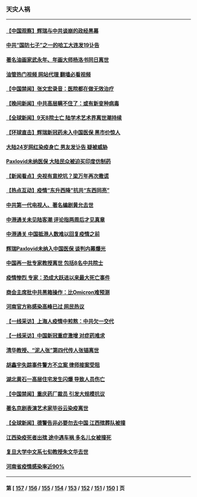 ### 天灾人祸
---
#### [【中国观察】辉瑞与中共谈崩的政经黑幕](../../pages/ncid280/n13903624.md?01102045) 
#### [中共“国防七子”之一的哈工大连发19讣告](../../pages/ncid280/n13903696.md?01102045) 
#### [著名油画家武永年、年画大师杨洛书同日离世](../../pages/ncid280/n13903652.md?01102045) 
#### [油管热门视频 网站代理 翻墙必看视频](http://138.2.39.72:81/youtube.html?epic-marker?01102045)
#### [【中国禁闻】张文宏录音：医院都在做无效治疗](../../pages/ncid280/n13903370.md?01102045) 
#### [【晚间新闻】中共高层瞒不住了：或有新变种病毒](../../pages/ncid280/n13903723.md?01102045) 
#### [【全球新闻】9天8院士亡 陆学术艺术界离世潮持续](../../pages/ncid280/n13903724.md?01102045) 
#### [【环球直击】辉瑞新冠药未入中国医保 黑市价惊人](../../pages/ncid280/n13903364.md?01102045) 
#### [大陆24岁网红染疫身亡 男友发讣告 疑被威胁](../../pages/ncid280/n13903532.md?01102045) 
#### [Paxlovid未纳医保 大陆民众被迫买印度仿制药](../../pages/ncid280/n13903629.md?01102045) 
#### [【新闻看点】央视有意挖坑？梁万年再次撒谎](../../pages/ncid280/n13903400.md?01102045) 
#### [【热点互动】疫情“东升西降”抗共“东西同亮”](../../pages/ncid280/n13903430.md?01102045) 
#### [中共第一代电视人、著名编剧黄允去世](../../pages/ncid280/n13903462.md?01102045) 
#### [中港通关未见陆客潮 评论指两周后才见真章](../../pages/ncid280/n13903502.md?01102045) 
#### [中港通关 中国抵港人数难以回复疫情之前](../../pages/ncid280/n13903410.md?01102045) 
#### [辉瑞Paxlovid未纳入中国医保 谈判内幕爆光](../../pages/ncid280/n13900221.md?01102045) 
#### [中国再一批专家教授离世 包括8名中共院士](../../pages/ncid280/n13903436.md?01102045) 
#### [疫情惨烈 专家：恐成大跃进以来最大死亡事件](../../pages/ncid280/n13903372.md?01102045) 
#### [商会主席批中共黑箱操作：比Omicron难预测](../../pages/ncid280/n13903321.md?01102045) 
#### [河南官方称感染高峰已过 网民热议](../../pages/ncid280/n13903309.md?01102045) 
#### [【一线采访】上海人疫情中煎熬：中共欠一交代](../../pages/ncid280/n13903042.md?01102045) 
#### [【一线采访】中国新冠重症激增 对症药难求](../../pages/ncid280/n13903039.md?01102045) 
#### [清华教授、“泥人张”第四代传人张锠离世](../../pages/ncid280/n13903080.md?01102045) 
#### [胡鑫宇失踪事件警方不立案 律师接案受阻](../../pages/ncid280/n13902696.md?01102045) 
#### [湖北黄石一高层住宅发生闪爆 导致人员伤亡](../../pages/ncid280/n13903021.md?01102045) 
#### [【中国禁闻】重庆药厂裁员 引发大规模抗议](../../pages/ncid280/n13903017.md?01102045) 
#### [著名京剧表演艺术家毕谷云染疫离世](../../pages/ncid280/n13902967.md?01102045) 
#### [【全球新闻】德警告非必要勿去中国 江西殡葬队被撞](../../pages/ncid280/n13902936.md?01102045) 
#### [江西染疫死者出殡 途中遇车祸 多名儿女被撞死](../../pages/ncid280/n13902912.md?01102045) 
#### [复旦大学中文系七旬教授朱文华去世](../../pages/ncid280/n13902821.md?01102045) 
#### [河南省疫情感染率近90%](../../pages/ncid280/n13902565.md?01102045) 

---
#### 第 [ [157](./157.md?01102045) / [156](./156.md?01102045) / [155](./155.md?01102045) / [154](./154.md?01102045) / [153](./153.md?01102045) / [152](./152.md?01102045) / [151](./151.md?01102045) / [150](./150.md?01102045) ] 页
